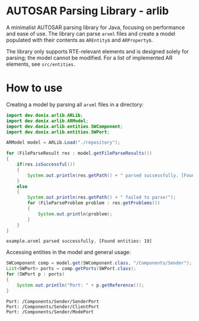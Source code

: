 # AUTOSAR Parsing Library - arlib

A minimalist AUTOSAR parsing library for Java, focusing on performance and ease of use.
The library can parse `arxml` files and create a model populated with their contents as `AREntity`s and `ARProperty`s.

The library only supports RTE-relevant elements and is designed solely for parsing; the model cannot be modified.
For a list of implemented AR elements, see `src/entities`.

# How to use
Creating a model by parsing all `arxml` files in a directory:
``` java
import dev.donix.arlib.ARLib;
import dev.donix.arlib.ARModel;
import dev.donix.arlib.entities.SWComponent;
import dev.donix.arlib.entities.SWPort;

ARModel model = ARLib.Load("./repository");

for (FileParseResult res : model.getFileParseResults())
{
    if(res.isSuccessful())
    {
        System.out.println(res.getPath() + " parsed successfully. [Found entities:" + res.getCollected().size() + "]");
    }
    else
    {
        System.out.println(res.getPath() + " failed to parse!");
        for (FileParseProblem problem : res.getProblems())
        {
            System.out.println(problem);
        }
    }
}
```

``` log
example.arxml parsed successfully. [Found entities: 19]
```

Accessing entities in the model and general usage:
``` java
SWComponent comp = model.get(SWComponent.class, "/Components/Sender");
List<SWPort> ports = comp.getPorts(SWPort.class);
for (SWPort p : ports)
{
    System.out.println("Port: " + p.getReference());
}
```

``` log
Port: /Components/Sender/SenderPort
Port: /Components/Sender/ClientPort
Port: /Components/Sender/ModePort
```